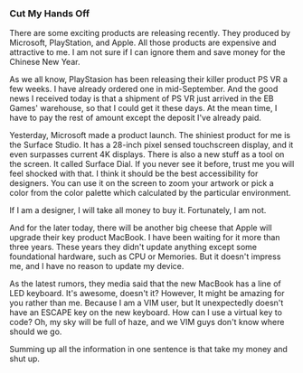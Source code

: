 ### Cut My Hands Off
There are some exciting products are releasing recently. They produced by Microsoft, PlayStation, and Apple. All those products are expensive and attractive to me. I am not sure if I can ignore them and save money for the Chinese New Year.

As we all know, PlayStasion has been releasing their killer product PS VR a few weeks. I have already ordered one in mid-September. And the good news I received today is that a shipment of PS VR just arrived in the EB Games' warehouse, so that I could get it these days. At the mean time, I have to pay the rest of amount except the deposit I've already paid.

Yesterday, Microsoft made a product launch. The shiniest product for me is the Surface Studio. It has a 28-inch pixel sensed touchscreen display, and it even surpasses current 4K displays. There is also a new stuff as a tool on the screen. It called Surface Dial. If you never see it before, trust me you will feel shocked with that. I think it should be the best accessibility for designers. You can use it on the screen to zoom your artwork or pick a color from the color palette which calculated by the particular environment.

If I am a designer, I will take all money to buy it. Fortunately, I am not.

And for the later today, there will be another big cheese that Apple will upgrade their key product MacBook. I have been waiting for it more than three years. These years they didn't update anything except some foundational hardware, such as CPU or Memories. But it doesn't impress me, and I have no reason to update my device.

As the latest rumors, they media said that the new MacBook has a line of LED keyboard. It's awesome, doesn't it? However, It might be amazing for you rather than me. Because I am a VIM user, but It unexpectedly doesn't have an ESCAPE key on the new keyboard. How can I use a virtual key to code? Oh, my sky will be full of haze, and we VIM guys don't know where should we go.

Summing up all the information in one sentence is that take my money and shut up.
